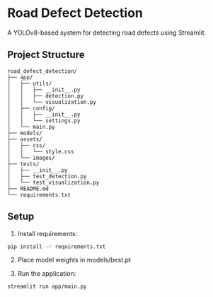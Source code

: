 # Road Defect Detection

A YOLOv8-based system for detecting road defects using Streamlit.

## Project Structure
```
road_defect_detection/
├── app/
│   ├── utils/
│   │   ├── __init__.py
│   │   ├── detection.py
│   │   └── visualization.py
│   ├── config/
│   │   ├── __init__.py
│   │   └── settings.py
│   └── main.py
├── models/
├── assets/
│   ├── css/
│   │   └── style.css
│   └── images/
├── tests/
│   ├── __init__.py
│   ├── test_detection.py
│   └── test_visualization.py
├── README.md
└── requirements.txt
```

## Setup
1. Install requirements:
```bash
pip install -r requirements.txt
```

2. Place model weights in models/best.pt

3. Run the application:
```bash
streamlit run app/main.py
```
